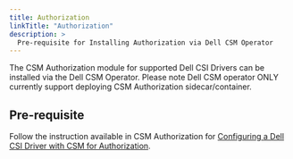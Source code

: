 ```yaml
---
title: Authorization
linkTitle: "Authorization"
description: >
  Pre-requisite for Installing Authorization via Dell CSM Operator
---
```


The CSM Authorization module for supported Dell CSI Drivers can be installed via the Dell CSM Operator. Please note Dell CSM operator ONLY currently support deploying CSM Authorization sidecar/container.

## Pre-requisite

Follow the instruction available in CSM Authorization for [Configuring a Dell CSI Driver with CSM for Authorization](../../../../authorization/deployment/#configuring-a-dell-csi-driver).
